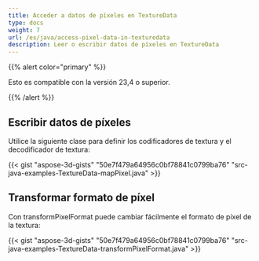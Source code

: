 ```yaml
---
title: Acceder a datos de píxeles en TextureData
type: docs
weight: 7
url: /es/java/access-pixel-data-in-texturedata
description: Leer o escribir datos de píxeles en TextureData
---
```

{{% alert color="primary" %}}

Esto es compatible con la versión 23,4 o superior.

{{% /alert %}}



##  **Escribir datos de píxeles**

Utilice la siguiente clase para definir los codificadores de textura y el decodificador de textura:


{{< gist "aspose-3d-gists" "50e7f479a64956c0bf78841c0799ba76" "src-java-examples-TextureData-mapPixel.java" >}}

##  **Transformar formato de píxel**

Con transformPixelFormat puede cambiar fácilmente el formato de píxel de la textura:

{{< gist "aspose-3d-gists" "50e7f479a64956c0bf78841c0799ba76" "src-java-examples-TextureData-transformPixelFormat.java" >}}
